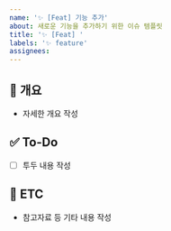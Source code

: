 ```yaml
---
name: '✨ [Feat] 기능 추가'
about: 새로운 기능을 추가하기 위한 이슈 템플릿
title: '✨ [Feat] '
labels: '✨ feature'
assignees: 
---
```

## 📝 개요
- 자세한 개요 작성
## ✅ To-Do
- [ ] 투두 내용 작성
## 👀 ETC
- 참고자료 등 기타 내용 작성